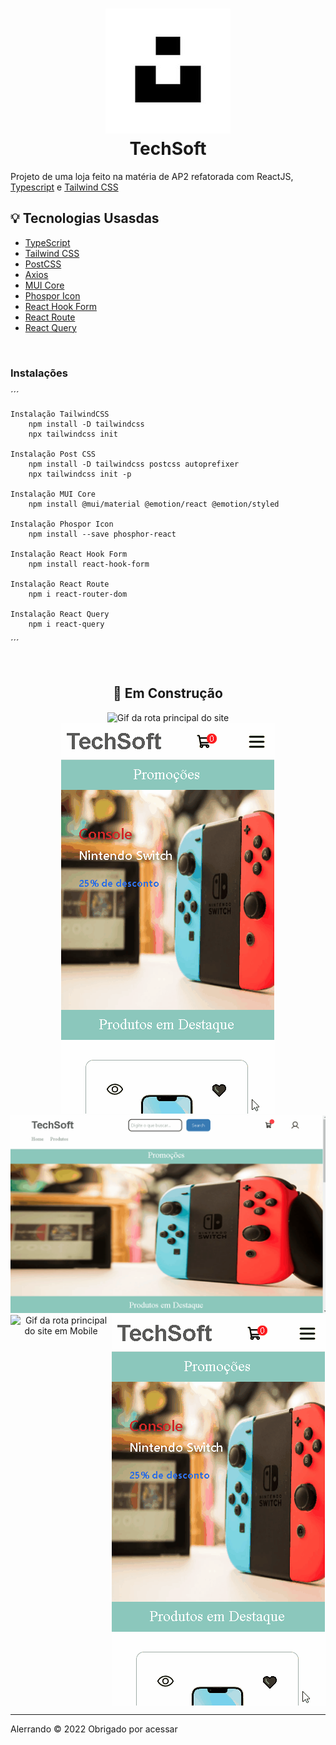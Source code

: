 <h1 align="center">
    <img src="./github/icon.jpg">
    </br>
    TechSoft
</h1>

<p>Projeto de uma loja feito na matéria de AP2 refatorada com ReactJS, <a href="https://www.typescriptlang.org/">Typescript</a> e <a href="https://tailwindcss.com/docs/installation">Tailwind CSS</a></p>


## 💡 Tecnologias Usasdas
<ul>
<li><a href="https://www.typescriptlang.org/">TypeScript</a>

<li><a href="https://tailwindcss.com/">Tailwind CSS</a>

<li><a href="https://postcss.org/">PostCSS</a>

<li><a href="https://axios-http.com/docs/intro">Axios</a>

<li><a href="https://mui.com/core/">MUI Core</a>

<li><a href="https://phosphoricons.com/">Phospor Icon</a>

<li><a href="https://react-hook-form.com/">React Hook Form</a>

<li><a href="https://reactrouter.com/en/main">React Route</a>

<li><a href="https://react-query-v3.tanstack.com/">React Query</a>
</ul>
</br>
<h3>Instalações</h3>
´´´

    Instalação TailwindCSS
        npm install -D tailwindcss
        npx tailwindcss init

    Instalação Post CSS
        npm install -D tailwindcss postcss autoprefixer
        npx tailwindcss init -p

    Instalação MUI Core
        npm install @mui/material @emotion/react @emotion/styled

    Instalação Phospor Icon
        npm install --save phosphor-react

    Instalação React Hook Form
        npm install react-hook-form

    Instalação React Route
        npm i react-router-dom

    Instalação React Query
        npm i react-query

´´´

</br>

<div align="center">
    <h2>🚧 Em Construção</h2>
    <img src="./github/GifRotaPrincipal.gif" alt="Gif da rota principal do site">
    <img src="./github/GifRotaLoginCadastroMobile.gif" alt="Gif da rota login e cadastro do site">
    <img src="./github/GifRotaCarrinhoFavoritos.gif" alt="Gif da rota carrinho e favoritos">
    <div align="center" style="display: flex;">
        <img src="./github/GifRotaPrincipalMobile.gif" alt="Gif da rota principal do site em Mobile">
        <img src="./github/GifRotaLoginCadastroMobile.gif" alt="Gif da rota principal do site em Mobile">
    </div>
</div>

<hr />
<p>Alerrando © 2022 Obrigado por acessar</p>